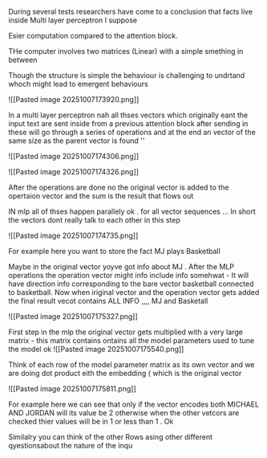 
During several tests researchers have come to a conclusion that facts live inside Multi layer perceptron I suppose 

Esier computation compared to the attention block.

THe computer involves two matrices (Linear) with a simple smething in between 

Though the structure is simple the behaviour  is challenging to undrtand whoch might lead to emergent behaviours 

![[Pasted image 20251007173920.png]] 

In a multi layer  perceptron nah all thses vectors which originally eant the input text are sent inside from a previous attention block after sending in these will  go through a series of operations and at the end an vector of the same size as the parent vector is found ''

![[Pasted image 20251007174306.png]]


![[Pasted image 20251007174326.png]]


After the operations are done no the original vector is added to the opertaion vector and the sum is the result that flows out 

IN mlp all of thses happen parallely ok . for all vector sequences ... In short the vectors dont really talk to each other in this step 

![[Pasted image 20251007174735.png]]


For example here you want to store the fact MJ plays Basketball

Maybe in the original vector yoyve got info about MJ . After the MLP operations the operation vector might info include info somehwat  - It will have direction info corresponding to the bare vector basketball connected to basketball. Now when iriginal vector and the operation vector gets added the final result vecot contains ALL INFO ,,,, MJ and Basketall 

![[Pasted image 20251007175327.png]]

First step in the mlp the original vector gets multiplied with a very large matrix - this matrix contains ontains all the model parameters used to tune the model ok 
![[Pasted image 20251007175540.png]]


Think of each row of the model parameter matrix as its own vector and we are doing dot product eith the embedding ( which is the original vector

![[Pasted image 20251007175811.png]]

For example here we can see that only if the vector encodes both MICHAEL AND JORDAN will its value be 2 otherwise when the other vetcors are checked thier values will be in 1 or less than 1 . Ok

Similalry you can think of the other Rows asing  other different qyestionsabout the nature of the inqu

